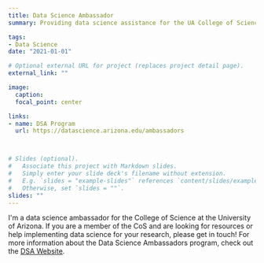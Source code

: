 ```yaml
---
title: Data Science Ambassador
summary: Providing data science assistance for the UA College of Science.

tags:
- Data Science
date: "2021-01-01"

# Optional external URL for project (replaces project detail page).
external_link: ""

image:
  caption:
  focal_point: center

links:
- name: DSA Program
  url: https://datascience.arizona.edu/ambassadors



# Slides (optional).
#   Associate this project with Markdown slides.
#   Simply enter your slide deck's filename without extension.
#   E.g. `slides = "example-slides"` references `content/slides/example-slides.md`.
#   Otherwise, set `slides = ""`.
slides: ""
---
```


I'm a data science ambassador for the College of Science at the University of Arizona. If you are a member of the CoS and are looking for resources or help implementing data science for your research, please get in touch! For more information about the Data Science Ambassadors program, check out the [DSA Website](https://datascience.arizona.edu/ambassadors).
